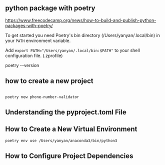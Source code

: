 ## python package with poetry
https://www.freecodecamp.org/news/how-to-build-and-publish-python-packages-with-poetry/


To get started you need Poetry's bin directory (/Users/yanyan/.local/bin) in your `PATH`
environment variable.

Add `export PATH="/Users/yanyan/.local/bin:$PATH"` to your shell configuration file. (.zprofile)

poetry --version

## how to create a new project
```

poetry new phone-number-validator
```


## Understanding the pyproject.toml File

## How to Create a New Virtual Environment

```
poetry env use /Users/yanyan/anaconda3/bin/python3

```

## How to Configure Project Dependencies
